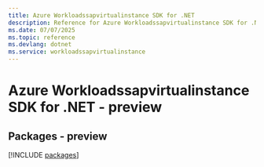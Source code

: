 ```yaml
---
title: Azure Workloadssapvirtualinstance SDK for .NET
description: Reference for Azure Workloadssapvirtualinstance SDK for .NET
ms.date: 07/07/2025
ms.topic: reference
ms.devlang: dotnet
ms.service: workloadssapvirtualinstance
---
```

# Azure Workloadssapvirtualinstance SDK for .NET - preview
## Packages - preview
[!INCLUDE [packages](workloadssapvirtualinstance-index.md)]